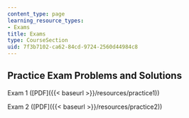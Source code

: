 ```yaml
---
content_type: page
learning_resource_types:
- Exams
title: Exams
type: CourseSection
uid: 7f3b7102-ca62-84cd-9724-2560d44984c8
---
```


Practice Exam Problems and Solutions
------------------------------------

Exam 1 ([PDF]({{< baseurl >}}/resources/practice1))

Exam 2 ([PDF]({{< baseurl >}}/resources/practice2))